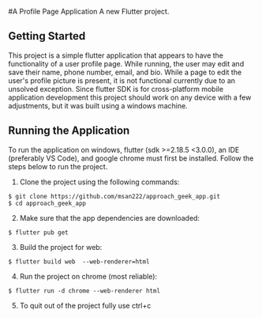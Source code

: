 #A Profile Page Application 
A new Flutter project.

## Getting Started

This project is a simple flutter application that appears to have the functionality of a user profile page. While running, the user may edit and save their name, phone number, email, and bio. While a page to edit the user's profile picture is present, it is not functional currently due to an unsolved exception. Since flutter SDK is for cross-platform mobile application development this project should work on any device with a few adjustments, but it was built using a windows machine.

## Running the Application

To run the application on windows, flutter (sdk >=2.18.5 <3.0.0), an IDE (preferably VS Code), and google chrome must first be installed. Follow the steps below to run the project. 

1. Clone the project using the following commands:

```
$ git clone https://github.com/msan222/approach_geek_app.git
$ cd approach_geek_app
```
2. Make sure that the app dependencies are downloaded:

```
$ flutter pub get
```
3. Build the project for web:

```
$ flutter build web  --web-renderer=html  
```
4. Run the project on chrome (most reliable):

```
$ flutter run -d chrome --web-renderer html
```
5. To quit out of the project fully use ctrl+c


